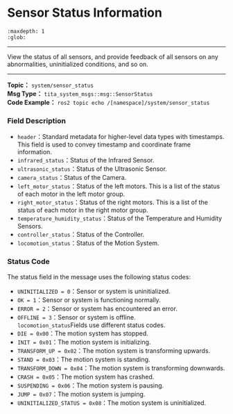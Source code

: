 # Sensor Status Information

```{toctree}
:maxdepth: 1
:glob:
```

------

View the status of all sensors, and provide feedback of all sensors on any abnormalities, uninitialized conditions, and so on.

------

**Topic：** `system/sensor_status`<br>
**Msg Type：** `tita_system_msgs::msg::SensorStatus`<br>
**Code Example：** `ros2 topic echo /[namespace]/system/sensor_status`<br>
### Field Description
- `header`：Standard metadata for higher-level data types with timestamps. This field is used to convey timestamp and coordinate frame information.<br>
- `infrared_status`：Status of the Infrared Sensor.<br>
- `ultrasonic_status`：Status of the Ultrasonic Sensor.<br>
- `camera_status`：Status of the Camera.<br>
- `left_motor_status`：Status of the left motors. This is a list of the status of each motor in the left motor group.<br>
- `right_motor_status`：Status of the right motors. This is a list of the status of each motor in the right motor group.<br>
- `temperature_humidity_status`：Status of the Temperature and Humidity Sensors.<br>
- `controller_status`：Status of the Controller.<br>
- `locomotion_status`：Status of the Motion System.
### Status Code
The status field in the message uses the following status codes:<br>
- `UNINITIALIZED = 0`：Sensor or system is uninitialized.<br>
- `OK = 1`：Sensor or system is functioning normally.<br>
- `ERROR = 2`：Sensor or system has encountered an error.<br>
- `OFFLINE = 3`：Sensor or system is offline.<br>
`locomotion_status`Fields use different status codes.<br>
- `DIE = 0x00`：The motion system has stopped.<br>
- `INIT = 0x01`：The motion system is initializing.<br>
- `TRANSFORM_UP = 0x02`：The motion system is transforming upwards.<br>
- `STAND = 0x03`：The motion system is standing.<br>
- `TRANSFORM_DOWN = 0x04`：The motion system is transforming downwards.<br>
- `CRASH = 0x05`：The motion system has crashed.<br>
- `SUSPENDING = 0x06`：The motion system is pausing.<br>
- `JUMP = 0x07`：The motion system is jumping.<br>
- `UNINITIALIZED_STATUS = 0x08`：The motion system is uninitialized.<br>